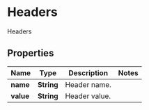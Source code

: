 

# Headers

Headers

## Properties

| Name | Type | Description | Notes |
|------------ | ------------- | ------------- | -------------|
|**name** | **String** | Header name. |  |
|**value** | **String** | Header value. |  |



